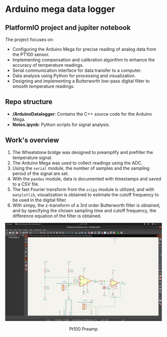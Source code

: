 # Arduino mega data logger
## PlatformIO project and jupiter notebook

The project focuses on:

- Configuring the Arduino Mega for precise reading of analog data from the PT100 sensor.
- Implementing compensation and calibration algorithm to enhance the accuracy of temperature readings.
- Serial communication interface for data transfer to a computer.
- Data analysis using Python for processing and visualization.
- Designing and implementing a Butterworth low-pass digital filter to smooth temperature readings.

## Repo structure

- **/ArduinoDatalogger**: Contains the C++ source code for the Arduino Mega.
- **Notes.ipynb**: Python scripts for signal analysis.


##  Work's overview


1. The Wheatstone bridge was designed to preamplify and prefilter the temperature signal.
2. The Arduino Mega was used to collect readings using the ADC.
3. Using the `serial` module, the number of samples and the sampling period of the signal are set.
4. With the `pandas` module, data is documented with timestamps and saved to a CSV file.
5. The fast Fourier transform from the `scipy` module is utilized, and with `matplotlib`, visualization is obtained to estimate the cutoff frequency to be used in the digital filter.
6. With simpy, the z-transform of a 3rd order Butterworth filter is obtained, and by specifying the chosen sampling time and cutoff frequency, the difference equation of the filter is obtained.


![wheatstone bridge](/wheatstone.png)
<div align="center">Pt100 Preamp</div>